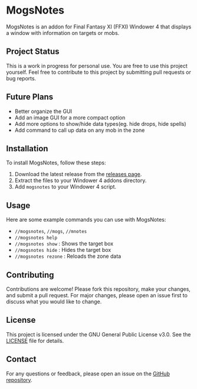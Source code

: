 # MogsNotes

MogsNotes is an addon for Final Fantasy XI (FFXI) Windower 4 that displays a window with information on targets or mobs.

## Project Status

This is a work in progress for personal use. You are free to use this project yourself. Feel free to contribute to this project by submitting pull requests or bug reports.

## Future Plans
- Better organize the GUI
- Add an image GUI for a more compact option
- Add more options to show/hide data types(eg. hide drops, hide spells)
- Add command to call up data on any mob in the zone

## Installation

To install MogsNotes, follow these steps:

1. Download the latest release from the [releases page](https://github.com/yourusername/MogsNotes/releases).
2. Extract the files to your Windower 4 addons directory.
3. Add `mogsnotes` to your Windower 4 script.

## Usage

Here are some example commands you can use with MogsNotes:

- `//mogsnotes`, `//mogs`, `//mnotes`
- `//mogsnotes help`
- `//mogsnotes show` : Shows the target box
- `//mogsnotes hide` : Hides the target box
- `//mogsnotes rezone` : Reloads the zone data

## Contributing

Contributions are welcome! Please fork this repository, make your changes, and submit a pull request. For major changes, please open an issue first to discuss what you would like to change.

## License

This project is licensed under the GNU General Public License v3.0. See the [LICENSE](LICENSE) file for details.

## Contact

For any questions or feedback, please open an issue on the [GitHub repository](https://github.com/yourusername/MogsNotes).





